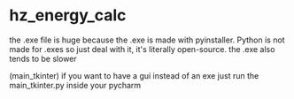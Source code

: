 # hz_energy_calc

the .exe file is huge because the .exe is made with pyinstaller.
Python is not made for .exes so just deal with it, it's literally open-source.
the .exe also tends to be slower

(main_tkinter)
if you want to have a gui instead of an exe just run the main_tkinter.py inside your pycharm
